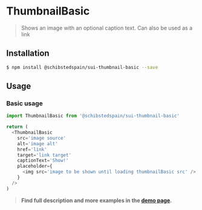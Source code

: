 # ThumbnailBasic

> Shows an image with an optional caption text. Can also be used as a link

## Installation

```sh
$ npm install @schibstedspain/sui-thumbnail-basic --save
```

## Usage

### Basic usage
```js
import ThumbnailBasic from '@schibstedspain/sui-thumbnail-basic'

return (
  <ThumbnailBasic
    src='image source'
    alt='image alt'
    href='link'
    target='link target'
    captionText='Show!'
    placeholder={
      <img src='image to be shown until loading thumbnailBasic src' />
    }
  />
)
```

> **Find full description and more examples in the [demo page](https://sui-components.now.sh/workbench/thumbnail/basic/demo).**
